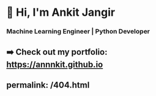 # 👋 Hi, I'm Ankit Jangir  
### Machine Learning Engineer | Python Developer  
➡️ Check out my portfolio: https://annnkit.github.io
---
permalink: /404.html
---
